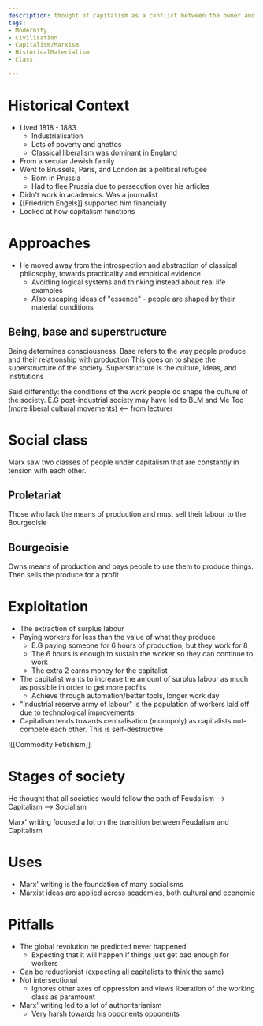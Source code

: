 ```yaml
---
description: thought of capitalism as a conflict between the owner and employee classes
tags:
- Modernity
- Civilisation
- Capitalism/Marxism
- HistoricalMaterialism
- Class

---
```

# Historical Context
- Lived 1818 - 1883
	- Industrialisation 
	- Lots of poverty and ghettos
	- Classical liberalism was dominant in England
- From a secular Jewish family
- Went to Brussels, Paris, and London as a political refugee
	- Born in Prussia
	- Had to flee Prussia due to persecution over his articles
- Didn't work in academics. Was a journalist
- [[Friedrich Engels]] supported him financially
- Looked at how capitalism functions


# Approaches
- He moved away from the introspection and abstraction of classical philosophy, towards practicality and empirical evidence
	- Avoiding logical systems and thinking instead about real life examples
	- Also escaping ideas of "essence" - people are shaped by their material conditions

## Being, base and superstructure
Being determines consciousness. Base refers to the way people produce and their relationship with production This goes on to shape the superstructure of the society. Superstructure is the culture, ideas, and institutions 

Said differently: the conditions of the work people do shape the culture of the society. E.G post-industrial society may have led to BLM and Me Too (more liberal cultural movements) <-- from lecturer

# Social class
Marx saw two classes of people under capitalism that are constantly in tension with each other.

## Proletariat
Those who lack the means of production and must sell their labour to the Bourgeoisie

## Bourgeoisie 
Owns means of production and pays people to use them to produce things. Then sells the produce for a profit

# Exploitation
- The extraction of surplus labour
- Paying workers for less than the value of what they produce
	- E.G paying someone for 6 hours of production, but they work for 8
	- The 6 hours is enough to sustain the worker so they can continue to work
	- The extra 2 earns money for the capitalist
- The capitalist wants to increase the amount of surplus labour as much as possible in order to get more profits
	- Achieve through automation/better tools, longer work day
- "Industrial reserve army of labour" is the population of workers laid off due to technological improvements
- Capitalism tends towards centralisation (monopoly) as capitalists out-compete each other. This is self-destructive

![[Commodity Fetishism]] 

# Stages of society
He thought that all societies would follow the path of Feudalism --> Capitalism --> Socialism

Marx' writing focused a lot on the transition between Feudalism and Capitalism

# Uses
- Marx' writing is the foundation of many socialisms
- Marxist ideas are applied across academics, both cultural and economic 

# Pitfalls
- The global revolution he predicted never happened
	- Expecting that it will happen if things just get bad enough for workers
- Can be reductionist (expecting all capitalists to think the same)
- Not intersectional
	- Ignores other axes of oppression and views liberation of the working class as paramount
- Marx' writing led to a lot of authoritarianism 
	- Very harsh towards his opponents opponents